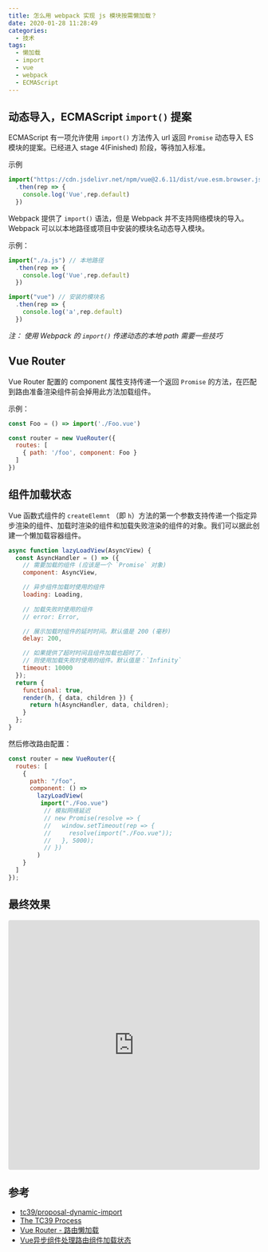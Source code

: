 ```yaml
---
title: 怎么用 webpack 实现 js 模块按需懒加载？
date: 2020-01-28 11:28:49
categories:
  - 技术
tags: 
  - 懒加载
  - import
  - vue
  - webpack
  - ECMAScript
---
```

## 动态导入，ECMAScript `import()` 提案
ECMAScript 有一项允许使用 `import()` 方法传入 url 返回 `Promise` 动态导入 ES 模块的提案。已经进入 stage 4(Finished) 阶段，等待加入标准。
<!-- more -->
示例
```javascript
import("https://cdn.jsdelivr.net/npm/vue@2.6.11/dist/vue.esm.browser.js")
  .then(rep => { 
    console.log('Vue',rep.default)
  })
```

Webpack 提供了 `import()` 语法，但是 Webpack 并不支持网络模块的导入。 Webpack 可以以本地路径或项目中安装的模块名动态导入模块。


示例：
```javascript
import("./a.js") // 本地路径
  .then(rep => { 
    console.log('Vue',rep.default)
  })

import("vue") // 安装的模块名
  .then(rep => { 
    console.log('a',rep.default)
  })
```

*注： 使用 Webpack 的 `import()` 传递动态的本地 path 需要一些技巧*
##  Vue Router
Vue Router 配置的 component 属性支持传递一个返回 `Promise` 的方法，在匹配到路由准备渲染组件前会掉用此方法加载组件。

示例：
```javascript
const Foo = () => import('./Foo.vue')

const router = new VueRouter({
  routes: [
    { path: '/foo', component: Foo }
  ]
})
```


## 组件加载状态
Vue 函数式组件的 `createElemnt` （即 `h`）方法的第一个参数支持传递一个指定异步渲染的组件、加载时渲染的组件和加载失败渲染的组件的对象。我们可以据此创建一个懒加载容器组件。
```javascript
async function lazyLoadView(AsyncView) {
  const AsyncHandler = () => ({
    // 需要加载的组件 (应该是一个 `Promise` 对象)
    component: AsyncView,

    // 异步组件加载时使用的组件
    loading: Loading,
    
    // 加载失败时使用的组件
    // error: Error,

    // 展示加载时组件的延时时间。默认值是 200 (毫秒)
    delay: 200,

    // 如果提供了超时时间且组件加载也超时了，
    // 则使用加载失败时使用的组件。默认值是：`Infinity`
    timeout: 10000
  });
  return {
    functional: true,
    render(h, { data, children }) {
      return h(AsyncHandler, data, children);
    }
  };
}
```

然后修改路由配置：
```javascript
const router = new VueRouter({
  routes: [
    {
      path: "/foo",
      component: () =>
        lazyLoadView(
         import("./Foo.vue")
          // 模拟网络延迟
          // new Promise(resolve => {
          //   window.setTimeout(rep => {
          //     resolve(import("./Foo.vue"));
          //   }, 5000);
          // })
        )
    }
  ]
});
```

## 最终效果
<iframe
     src="https://codesandbox.io/embed/vue-router-import-plws9?fontsize=14&hidenavigation=1&theme=dark"
     style="width:100%; height:500px; border:0; border-radius: 4px; overflow:hidden;"
     title="vue-router-import"
     allow="geolocation; microphone; camera; midi; vr; accelerometer; gyroscope; payment; ambient-light-sensor; encrypted-media; usb"
     sandbox="allow-modals allow-forms allow-popups allow-scripts allow-same-origin"
   ></iframe>



## 参考
- [tc39/proposal-dynamic-import](https://github.com/tc39/proposal-dynamic-import)
- [The TC39 Process](https://tc39.es/process-document/)
- [Vue Router - 路由懒加载](https://router.vuejs.org/zh/guide/advanced/lazy-loading.html)
- [Vue异步组件处理路由组件加载状态](https://juejin.im/post/5b90d0fcf265da0aa81bd728)
